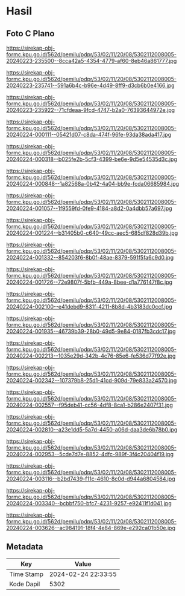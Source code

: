 # Hasil

## Foto C Plano

https://sirekap-obj-formc.kpu.go.id/562d/pemilu/pdpr/53/02/11/20/08/5302112008005-20240223-235500--8cca42a5-4354-4779-af60-8eb46a861777.jpg

https://sirekap-obj-formc.kpu.go.id/562d/pemilu/pdpr/53/02/11/20/08/5302112008005-20240223-235741--591a6b4c-b96e-4d49-8ff9-d3cb6b0e4166.jpg

https://sirekap-obj-formc.kpu.go.id/562d/pemilu/pdpr/53/02/11/20/08/5302112008005-20240223-235922--71cfdeaa-9fcd-4747-b2a0-76393644972e.jpg

https://sirekap-obj-formc.kpu.go.id/562d/pemilu/pdpr/53/02/11/20/08/5302112008005-20240224-000111--05421d07-c8da-474f-96fe-93da38ada417.jpg

https://sirekap-obj-formc.kpu.go.id/562d/pemilu/pdpr/53/02/11/20/08/5302112008005-20240224-000318--b025fe2b-5cf3-4399-be6e-9d5e54535d3c.jpg

https://sirekap-obj-formc.kpu.go.id/562d/pemilu/pdpr/53/02/11/20/08/5302112008005-20240224-000848--1a82568a-0b42-4a04-bb9e-fcda06685984.jpg

https://sirekap-obj-formc.kpu.go.id/562d/pemilu/pdpr/53/02/11/20/08/5302112008005-20240224-001057--1f9559fd-0fe9-4184-a8d2-0a4dbb57a697.jpg

https://sirekap-obj-formc.kpu.go.id/562d/pemilu/pdpr/53/02/11/20/08/5302112008005-20240224-001224--b31405b0-c640-49cc-aec5-685df828d39b.jpg

https://sirekap-obj-formc.kpu.go.id/562d/pemilu/pdpr/53/02/11/20/08/5302112008005-20240224-001332--854203f6-8b0f-48ae-8379-591f5fa6c9d0.jpg

https://sirekap-obj-formc.kpu.go.id/562d/pemilu/pdpr/53/02/11/20/08/5302112008005-20240224-001726--72e9807f-5bfb-449a-8bee-d1a776147f8c.jpg

https://sirekap-obj-formc.kpu.go.id/562d/pemilu/pdpr/53/02/11/20/08/5302112008005-20240224-002100--e41debd9-831f-4211-8b8d-4b3183dc0ccf.jpg

https://sirekap-obj-formc.kpu.go.id/562d/pemilu/pdpr/53/02/11/20/08/5302112008005-20240224-001935--46739b39-28b0-49d5-9e84-0187fb3cdc17.jpg

https://sirekap-obj-formc.kpu.go.id/562d/pemilu/pdpr/53/02/11/20/08/5302112008005-20240224-002213--1035e29d-342b-4c76-85e6-fe536d77f92e.jpg

https://sirekap-obj-formc.kpu.go.id/562d/pemilu/pdpr/53/02/11/20/08/5302112008005-20240224-002342--107379b8-25d1-41cd-909d-79e833a24570.jpg

https://sirekap-obj-formc.kpu.go.id/562d/pemilu/pdpr/53/02/11/20/08/5302112008005-20240224-002557--f95deb41-cc56-4df8-8ca1-b286e2407f31.jpg

https://sirekap-obj-formc.kpu.go.id/562d/pemilu/pdpr/53/02/11/20/08/5302112008005-20240224-002810--a23e1dd5-5a7d-4450-a06d-daa3de6b78b0.jpg

https://sirekap-obj-formc.kpu.go.id/562d/pemilu/pdpr/53/02/11/20/08/5302112008005-20240224-002953--5cde7d7e-8852-4dfc-989f-3f4c20404f19.jpg

https://sirekap-obj-formc.kpu.go.id/562d/pemilu/pdpr/53/02/11/20/08/5302112008005-20240224-003116--b2bd7439-f11c-4610-8c0d-d944a6804584.jpg

https://sirekap-obj-formc.kpu.go.id/562d/pemilu/pdpr/53/02/11/20/08/5302112008005-20240224-003340--bcbbf750-bfc7-4231-9257-e92411f1d041.jpg

https://sirekap-obj-formc.kpu.go.id/562d/pemilu/pdpr/53/02/11/20/08/5302112008005-20240224-003626--ac984191-18f4-4e84-869e-e292ca01b50e.jpg


## Metadata

| Key        | Value               |
| ---------- | ------------------- |
| Time Stamp | 2024-02-24 22:33:55 |
| Kode Dapil | 5302                |



